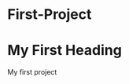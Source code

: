 # First-Project
<!DOCTYPE html>
<html>
<body>

<h1>My First Heading</h1>

<p>My first project</p>

</body>
</html>
